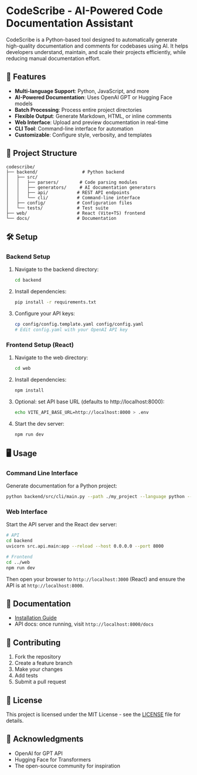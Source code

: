 # CodeScribe - AI-Powered Code Documentation Assistant

CodeScribe is a Python-based tool designed to automatically generate high-quality documentation and comments for codebases using AI. It helps developers understand, maintain, and scale their projects efficiently, while reducing manual documentation effort.

## 🚀 Features

- **Multi-language Support**: Python, JavaScript, and more
- **AI-Powered Documentation**: Uses OpenAI GPT or Hugging Face models
- **Batch Processing**: Process entire project directories
- **Flexible Output**: Generate Markdown, HTML, or inline comments
- **Web Interface**: Upload and preview documentation in real-time
- **CLI Tool**: Command-line interface for automation
- **Customizable**: Configure style, verbosity, and templates

## 📁 Project Structure

```
codescribe/
├── backend/                 # Python backend
│   ├── src/
│   │   ├── parsers/        # Code parsing modules
│   │   ├── generators/     # AI documentation generators
│   │   ├── api/           # REST API endpoints
│   │   └── cli/           # Command-line interface
│   ├── config/            # Configuration files
│   └── tests/             # Test suite
├── web/                   # React (Vite+TS) frontend
└── docs/                  # Documentation
```

## 🛠️ Setup

### Backend Setup

1. Navigate to the backend directory:
   ```bash
   cd backend
   ```

2. Install dependencies:
   ```bash
   pip install -r requirements.txt
   ```

3. Configure your API keys:
   ```bash
   cp config/config.template.yaml config/config.yaml
   # Edit config.yaml with your OpenAI API key
   ```

### Frontend Setup (React)

1. Navigate to the web directory:
   ```bash
   cd web
   ```

2. Install dependencies:
   ```bash
   npm install
   ```

3. Optional: set API base URL (defaults to http://localhost:8000):
   ```bash
   echo VITE_API_BASE_URL=http://localhost:8000 > .env
   ```

4. Start the dev server:
   ```bash
   npm run dev
   ```

## 🖥️ Usage

### Command Line Interface

Generate documentation for a Python project:

```bash
python backend/src/cli/main.py --path ./my_project --language python --output md --verbosity high
```

### Web Interface

Start the API server and the React dev server:

```bash
# API
cd backend
uvicorn src.api.main:app --reload --host 0.0.0.0 --port 8000

# Frontend
cd ../web
npm run dev
```

Then open your browser to `http://localhost:3000` (React) and ensure the API is at `http://localhost:8000`.

## 📖 Documentation

- [Installation Guide](docs/installation.md)
- API docs: once running, visit `http://localhost:8000/docs`

## 🤝 Contributing

1. Fork the repository
2. Create a feature branch
3. Make your changes
4. Add tests
5. Submit a pull request

## 📄 License

This project is licensed under the MIT License - see the [LICENSE](LICENSE) file for details.

## 🙏 Acknowledgments

- OpenAI for GPT API
- Hugging Face for Transformers
- The open-source community for inspiration